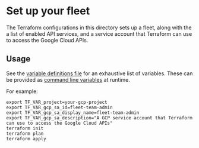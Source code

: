 # Set up your fleet

The Terraform configurations in this directory sets up a fleet, along with the a list of enabled API services, and a service account that Terraform can use to access the Google Cloud APIs.

## Usage

See the [variable definitions file] for an exhaustive list of variables.
These can be provided as [command line variables] at runtime.

For example:
```shell
export TF_VAR_project=your-gcp-project
export TF_VAR_gcp_sa_id=fleet-team-admin
export TF_VAR_gcp_sa_display_name=fleet-team-admin
export TF_VAR_gcp_sa_description="A GCP service account that Terraform can use to access the Google Cloud APIs"
terraform init
terraform plan
terraform apply
```

[variable definitions file]: ./variables.tf
[command line variables]: https://www.terraform.io/language/values/variables#variables-on-the-command-line
